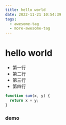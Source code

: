 ```yaml
---
title: hello world
date: 2022-11-21 10:54:39
tags:
  - awesome-tag
  - more-awesome-tag
---
```


# hello world

- 第一行
- 第二行
- 第三行
- 第四行

```js
function sum(x, y) {
  return x + y;
}
```


### demo
